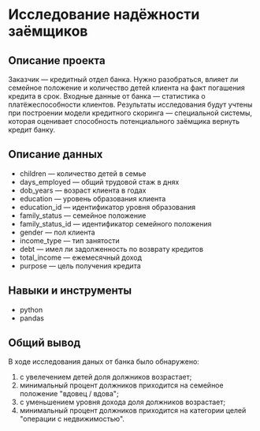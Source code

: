 # Исследование надёжности заёмщиков
## Описание проекта
Заказчик — кредитный отдел банка. Нужно разобраться, влияет ли семейное положение и количество детей клиента на факт погашения кредита в срок. Входные данные от банка — статистика о платёжеспособности клиентов.
Результаты исследования будут учтены при построении модели кредитного скоринга — специальной системы, которая оценивает способность потенциального заёмщика вернуть кредит банку.
## Описание данных
* children — количество детей в семье
* days_employed — общий трудовой стаж в днях
* dob_years — возраст клиента в годах
* education — уровень образования клиента
* education_id — идентификатор уровня образования
* family_status — семейное положение
* family_status_id — идентификатор семейного положения
* gender — пол клиента
* income_type — тип занятости
* debt — имел ли задолженность по возврату кредитов
* total_income — ежемесячный доход
* purpose — цель получения кредита
## Навыки и инструменты
* python
* pandas
## Общий вывод
В ходе исследования даных от банка было обнаружено: 

1) с увелечением детей доля должников возрастает;
2) минимальный процент должников приходится на семейное положение "вдовец / вдова";
3) с уменьшением уровня дохода доля должников возрастает;
4) минимальный процент должников приходится на категории целей "операции с недвижимостью".
